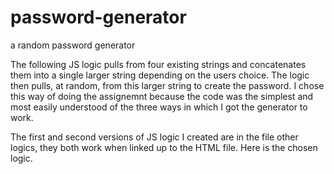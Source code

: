 # password-generator
a random password generator

The following JS logic pulls from four existing strings and concatenates them into a single larger string depending on the users choice. The logic then pulls, at random, from this larger string to create the password. I chose this way of doing the assignemnt because the code was the simplest and most easily understood of the three ways in which I got the generator to work. 

The first and second versions of JS logic I created are in the file other logics, they both work when linked up to the HTML file.
Here is the chosen logic. 


